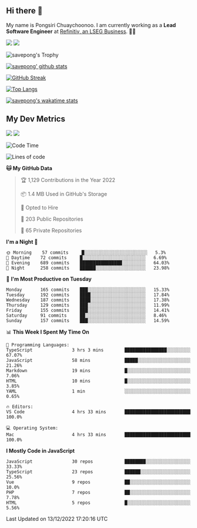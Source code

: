 ## Hi there 👋

My name is Pongsiri Chuaychoonoo. I am currently working as a **Lead Software Engineer** at [Refinitiv, an LSEG Business](https://www.refinitiv.com). 👨‍💻

[<img src="https://img.shields.io/badge/savepong.com-%230077B5.svg?&style=for-the-badge&color=81e6d9" />](https://savepong.com)
[<img src="https://img.shields.io/badge/linkedin-%230077B5.svg?&style=for-the-badge&logo=linkedin&logoColor=white" />](https://www.linkedin.com/in/savepong)

![savepong's Trophy](https://github-profile-trophy.vercel.app/?username=savepong&theme=flat&rank=SECRET,SSS,SS,S,AAA,AA,A&margin-w=15&no-bg=true&no-frame=true)

[![savepong' github stats](https://github-readme-stats.vercel.app/api?username=savepong&show_icons=true&count_private=true&theme=gotham&hide_border=true&bg_color=00000000&text_color=768390FF)](https://savepong.com/posts/stats)

[![GitHub Streak](https://github-readme-streak-stats.herokuapp.com?user=savepong&theme=gotham&hide_border=true&background=00000000&dates=768390FF)](https://savepong.com/posts/stats)

[![Top Langs](https://github-readme-stats.vercel.app/api/top-langs/?username=savepong&layout=compact&langs_count=10&theme=gotham&hide_border=true&bg_color=00000000&text_color=768390FF)](https://savepong.com/posts/stats)

[![savepong's wakatime stats](https://github-readme-stats.vercel.app/api/wakatime?username=@savepong&layout=default&theme=gotham&hide_border=true&bg_color=00000000&text_color=768390FF)](https://savepong.com/posts/stats)

## My Dev Metrics

[![](https://komarev.com/ghpvc/?username=savepong&color=blue&label=Profile%20Views)](https://github.com/savepong)
[![](https://img.shields.io/github/followers/savepong?label=GitHub%20Followers)](https://github.com/savepong)

<!--START_SECTION:waka-->
![Code Time](http://img.shields.io/badge/Code%20Time-1%2C107%20hrs%2039%20mins-blue)

![Lines of code](https://img.shields.io/badge/From%20Hello%20World%20I%27ve%20Written-4%20Million%20lines%20of%20code-blue)

**🐱 My GitHub Data** 

> 🏆 1,129 Contributions in the Year 2022
 > 
> 📦 1.4 MB Used in GitHub's Storage 
 > 
> 💼 Opted to Hire
 > 
> 📜 203 Public Repositories 
 > 
> 🔑 65 Private Repositories  
 > 
**I'm a Night 🦉** 

```text
🌞 Morning    57 commits     █░░░░░░░░░░░░░░░░░░░░░░░░   5.3% 
🌆 Daytime    72 commits     █░░░░░░░░░░░░░░░░░░░░░░░░   6.69% 
🌃 Evening    689 commits    ████████████████░░░░░░░░░   64.03% 
🌙 Night      258 commits    ██████░░░░░░░░░░░░░░░░░░░   23.98%

```
📅 **I'm Most Productive on Tuesday** 

```text
Monday       165 commits    ███░░░░░░░░░░░░░░░░░░░░░░   15.33% 
Tuesday      192 commits    ████░░░░░░░░░░░░░░░░░░░░░   17.84% 
Wednesday    187 commits    ████░░░░░░░░░░░░░░░░░░░░░   17.38% 
Thursday     129 commits    ███░░░░░░░░░░░░░░░░░░░░░░   11.99% 
Friday       155 commits    ███░░░░░░░░░░░░░░░░░░░░░░   14.41% 
Saturday     91 commits     ██░░░░░░░░░░░░░░░░░░░░░░░   8.46% 
Sunday       157 commits    ███░░░░░░░░░░░░░░░░░░░░░░   14.59%

```


📊 **This Week I Spent My Time On** 

```text
💬 Programming Languages: 
TypeScript               3 hrs 3 mins        ████████████████░░░░░░░░░   67.07% 
JavaScript               58 mins             █████░░░░░░░░░░░░░░░░░░░░   21.26% 
Markdown                 19 mins             █░░░░░░░░░░░░░░░░░░░░░░░░   7.06% 
HTML                     10 mins             █░░░░░░░░░░░░░░░░░░░░░░░░   3.85% 
YAML                     1 min               ░░░░░░░░░░░░░░░░░░░░░░░░░   0.65%

🔥 Editors: 
VS Code                  4 hrs 33 mins       █████████████████████████   100.0%

💻 Operating System: 
Mac                      4 hrs 33 mins       █████████████████████████   100.0%

```

**I Mostly Code in JavaScript** 

```text
JavaScript               30 repos            ████████░░░░░░░░░░░░░░░░░   33.33% 
TypeScript               23 repos            ██████░░░░░░░░░░░░░░░░░░░   25.56% 
Vue                      9 repos             ██░░░░░░░░░░░░░░░░░░░░░░░   10.0% 
PHP                      7 repos             ██░░░░░░░░░░░░░░░░░░░░░░░   7.78% 
HTML                     5 repos             █░░░░░░░░░░░░░░░░░░░░░░░░   5.56%

```



 Last Updated on 13/12/2022 17:20:16 UTC
<!--END_SECTION:waka-->

<!--
**savepong/savepong** is a ✨ _special_ ✨ repository because its `README.md` (this file) appears on your GitHub profile.

Here are some ideas to get you started:

- 🔭 I’m currently working on WebComponents and TypeScript.
- 🌱 I’m currently learning ...
- 👯 I’m looking to collaborate on ...
- 🤔 I’m looking for help with ...
- 💬 Ask me about ...
- 📫 How to reach me: ...
- 😄 Pronouns: ...
- ⚡ Fun fact: ...
-->
